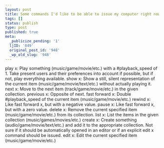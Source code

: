 ```yaml
---
layout: post
title: Some commands I'd like to be able to issue my computer right now...
tags: []
status: publish
type: post
published: true
meta:
  _publicize_pending: '1'
  ljID: '849'
  original_post_id: '948'
  _wp_old_slug: '948'
---
```

play x: Play something (music/game/movie/etc.) with a #playback_speed of 1.  Take present users and their preferences into account if possible, but if not, play everything available.
show x: Show a still, silent representation of the current item (music/game/movie/text/etc.) without actually playing it.
next x: Move to the next item (track/game/movie/etc.) in the given collection.
previous x: Opposite of next.
fast forward x: Double #playback_speed of the current item (music/game/movie/etc.)
rewind x: Like fast forward x, but with a negative value.
pause x: Like fast forward x, but with a zero value.
delete x: Remove the current specified item (music/game/movie/etc.) from its collection.
list x: List the items in the given collection (music/games/movies/etc.)
create x: Create something (audio/game/movie/text/etc.) and add it to the appropriate collection.  Not sure if it should be automatically opened in an editor or if an explicit edit x command should be issued.
edit x: Edit the current specified item (music/game/movie/etc.)
